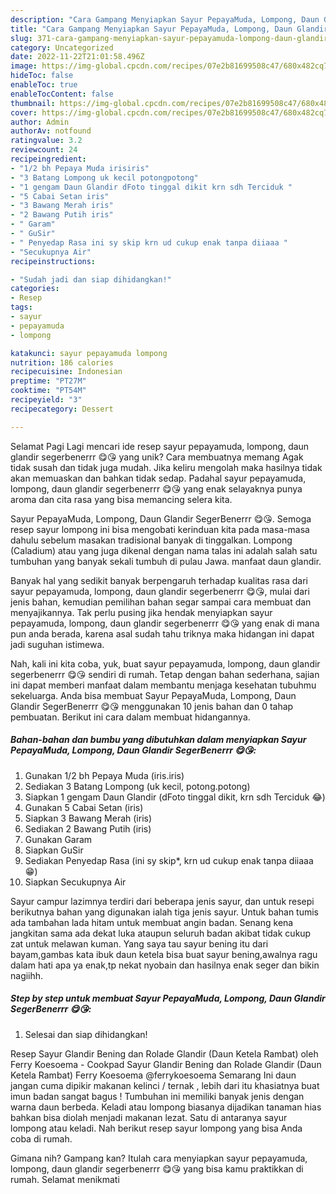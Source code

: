 ```yaml
---
description: "Cara Gampang Menyiapkan Sayur PepayaMuda, Lompong, Daun Glandir SegerBenerrr 😋😘 yang Enak"
title: "Cara Gampang Menyiapkan Sayur PepayaMuda, Lompong, Daun Glandir SegerBenerrr 😋😘 yang Enak"
slug: 371-cara-gampang-menyiapkan-sayur-pepayamuda-lompong-daun-glandir-segerbenerrr-yang-enak
category: Uncategorized
date: 2022-11-22T21:01:58.496Z
image: https://img-global.cpcdn.com/recipes/07e2b81699508c47/680x482cq70/sayur-pepayamuda-lompong-daun-glandir-segerbenerrr-foto-resep-utama.jpg
hideToc: false
enableToc: true
enableTocContent: false
thumbnail: https://img-global.cpcdn.com/recipes/07e2b81699508c47/680x482cq70/sayur-pepayamuda-lompong-daun-glandir-segerbenerrr-foto-resep-utama.jpg
cover: https://img-global.cpcdn.com/recipes/07e2b81699508c47/680x482cq70/sayur-pepayamuda-lompong-daun-glandir-segerbenerrr-foto-resep-utama.jpg
author: Admin
authorAv: notfound
ratingvalue: 3.2
reviewcount: 24
recipeingredient:
- "1/2 bh Pepaya Muda irisiris"
- "3 Batang Lompong uk kecil potongpotong"
- "1 gengam Daun Glandir dFoto tinggal dikit krn sdh Terciduk "
- "5 Cabai Setan iris"
- "3 Bawang Merah iris"
- "2 Bawang Putih iris"
- " Garam"
- " GuSir"
- " Penyedap Rasa ini sy skip krn ud cukup enak tanpa diiaaa "
- "Secukupnya Air"
recipeinstructions:

- "Sudah jadi dan siap dihidangkan!"
categories:
- Resep
tags:
- sayur
- pepayamuda
- lompong

katakunci: sayur pepayamuda lompong 
nutrition: 186 calories
recipecuisine: Indonesian
preptime: "PT27M"
cooktime: "PT54M"
recipeyield: "3"
recipecategory: Dessert

---
```



Selamat Pagi Lagi mencari ide resep sayur pepayamuda, lompong, daun glandir segerbenerrr 😋😘 yang unik? Cara membuatnya memang Agak tidak susah dan tidak juga mudah. Jika keliru mengolah maka hasilnya tidak akan memuaskan dan bahkan tidak sedap. Padahal sayur pepayamuda, lompong, daun glandir segerbenerrr 😋😘 yang enak selayaknya punya aroma dan cita rasa yang bisa memancing selera kita.


Sayur PepayaMuda, Lompong, Daun Glandir SegerBenerrr 😋😘. Semoga resep sayur lompong ini bisa mengobati kerinduan kita pada masa-masa dahulu sebelum masakan tradisional banyak di tinggalkan. Lompong (Caladium) atau yang juga dikenal dengan nama talas ini adalah salah satu tumbuhan yang banyak sekali tumbuh di pulau Jawa. manfaat daun glandir.

Banyak hal yang sedikit banyak berpengaruh terhadap kualitas rasa dari sayur pepayamuda, lompong, daun glandir segerbenerrr 😋😘, mulai dari jenis bahan, kemudian pemilihan bahan segar sampai cara membuat dan menyajikannya. Tak perlu pusing jika hendak menyiapkan sayur pepayamuda, lompong, daun glandir segerbenerrr 😋😘 yang enak di mana pun anda berada, karena asal sudah tahu triknya maka hidangan ini dapat jadi suguhan istimewa.


Nah, kali ini kita coba, yuk, buat sayur pepayamuda, lompong, daun glandir segerbenerrr 😋😘 sendiri di rumah. Tetap dengan bahan sederhana, sajian ini dapat memberi manfaat dalam membantu menjaga kesehatan tubuhmu sekeluarga. Anda bisa membuat Sayur PepayaMuda, Lompong, Daun Glandir SegerBenerrr 😋😘 menggunakan 10 jenis bahan dan 0 tahap pembuatan. Berikut ini cara dalam membuat hidangannya.

<!--inarticleads1-->

##### Bahan-bahan dan bumbu yang dibutuhkan dalam menyiapkan Sayur PepayaMuda, Lompong, Daun Glandir SegerBenerrr 😋😘:

1. Gunakan 1/2 bh Pepaya Muda (iris.iris)
1. Sediakan 3 Batang Lompong (uk kecil, potong.potong)
1. Siapkan 1 gengam Daun Glandir (dFoto tinggal dikit, krn sdh Terciduk 😂)
1. Gunakan 5 Cabai Setan (iris)
1. Siapkan 3 Bawang Merah (iris)
1. Sediakan 2 Bawang Putih (iris)
1. Gunakan  Garam
1. Siapkan  GuSir
1. Sediakan  Penyedap Rasa (ini sy skip*, krn ud cukup enak tanpa diiaaa 😁)
1. Siapkan Secukupnya Air


Sayur campur lazimnya terdiri dari beberapa jenis sayur, dan untuk resepi berikutnya bahan yang digunakan ialah tiga jenis sayur. Untuk bahan tumis ada tambahan lada hitam untuk membuat angin badan. Senang kena jangkitan sama ada dekat luka ataupun seluruh badan akibat tidak cukup zat untuk melawan kuman. Yang saya tau sayur bening itu dari bayam,gambas kata ibuk daun ketela bisa buat sayur bening,awalnya ragu dalam hati apa ya enak,tp nekat nyobain dan hasilnya enak seger dan bikin nagiihh. 

<!--inarticleads2-->

##### Step by step untuk membuat Sayur PepayaMuda, Lompong, Daun Glandir SegerBenerrr 😋😘:


1. Selesai dan siap dihidangkan!

Resep Sayur Glandir Bening dan Rolade Glandir (Daun Ketela Rambat) oleh Ferry Koesoema - Cookpad Sayur Glandir Bening dan Rolade Glandir (Daun Ketela Rambat) Ferry Koesoema @ferrykoesoema Semarang Ini daun jangan cuma dipikir makanan kelinci / ternak , lebih dari itu khasiatnya buat imun badan sangat bagus ! Tumbuhan ini memiliki banyak jenis dengan warna daun berbeda. Keladi atau lompong biasanya dijadikan tanaman hias bahkan bisa diolah menjadi makanan lezat. Satu di antaranya sayur lompong atau keladi. Nah berikut resep sayur lompong yang bisa Anda coba di rumah. 

Gimana nih? Gampang kan? Itulah cara menyiapkan sayur pepayamuda, lompong, daun glandir segerbenerrr 😋😘 yang bisa kamu praktikkan di rumah. Selamat menikmati
